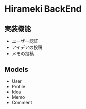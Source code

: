# Hirameki BackEnd

## 実装機能

- ユーザー認証
- アイデアの投稿
- メモの投稿

## Models

- User
- Profile
- Idea
- Memo
- Comment
